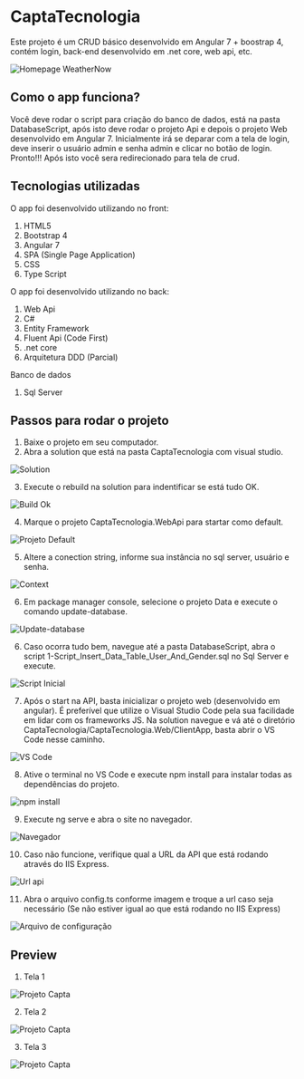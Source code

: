 # CaptaTecnologia
Este projeto é um CRUD básico desenvolvido em Angular 7 + boostrap 4, contém login, back-end desenvolvido em .net core, web api, etc.

![Homepage WeatherNow](https://i.ibb.co/ftMgg60/image.png)

## Como o app funciona?
Você deve rodar o script para criação do banco de dados, está na pasta DatabaseScript, após isto deve rodar o projeto Api e depois o projeto Web desenvolvido em Angular 7. Inicialmente irá se deparar com a tela de login, deve inserir o usuário admin e senha admin e clicar no botão de login. Pronto!!! Após isto você sera redirecionado para tela de crud.

## Tecnologias utilizadas
  O app foi desenvolvido utilizando no front:
1. HTML5
2. Bootstrap 4
3. Angular 7
4. SPA (Single Page Application)
5. CSS
6. Type Script

O app foi desenvolvido utilizando no back:
1. Web Api
2. C#
3. Entity Framework
4. Fluent Api (Code First)
5. .net core
6. Arquitetura DDD (Parcial)

Banco de dados
1. Sql Server

## Passos para rodar o projeto
1. Baixe o projeto em seu computador.
2. Abra a solution que está na pasta CaptaTecnologia com visual studio.
>
![Solution](https://i.ibb.co/hBQdRtp/image.png)
>
3. Execute o rebuild na solution para indentificar se está tudo OK.
>
![Build Ok](https://i.ibb.co/pRjJbLZ/image.png)
>
4. Marque o projeto CaptaTecnologia.WebApi para startar como default.
>
![Projeto Default](https://i.ibb.co/DLb33f7/image.png)
>
5. Altere a conection string, informe sua instância no sql server, usuário e senha.
>
![Context](https://i.ibb.co/CPMpRX4/image.png)
>
6. Em package manager console, selecione o projeto Data e execute o comando update-database.
>
![Update-database](https://i.ibb.co/J5WFZGk/image.png)
>
6. Caso ocorra tudo bem, navegue até a pasta DatabaseScript, abra o script 1-Script_Insert_Data_Table_User_And_Gender.sql no Sql Server e execute.
>
![Script Inicial](https://i.ibb.co/PMtThSk/image.png)
>
7. Após o start na API, basta inicializar o projeto web (desenvolvido em angular). É preferível que utilize o Visual Studio Code pela sua facilidade em lidar com os frameworks JS. Na solution navegue e vá até o diretório CaptaTecnologia/CaptaTecnologia.Web/ClientApp, basta abrir o VS Code nesse caminho.
>
![VS Code](https://i.ibb.co/y07cMg2/image.png)
>
8. Ative o terminal no VS Code e execute npm install para instalar todas as dependências do projeto.
>
![npm install](https://i.ibb.co/q5TWVqZ/image.png)
>
9. Execute ng serve e abra o site no navegador.
>
![Navegador](https://i.ibb.co/bQ9L2Hr/image.png)
>
10. Caso não funcione, verifique qual a URL da API que está rodando através do IIS Express.
>
![Url api](https://i.ibb.co/zHfDNdJ/image.png)
>
11. Abra o arquivo config.ts conforme imagem e troque a url caso seja necessário (Se não estiver igual ao que está rodando no IIS Express)
>
![Arquivo de configuração](https://i.ibb.co/ZKKJpc0/image.png)
>

## Preview

1. Tela 1
>
![Projeto Capta](https://i.ibb.co/ftMgg60/image.png)
>
2. Tela 2
>
![Projeto Capta](https://i.ibb.co/zfpWPWd/image.png)
>
3. Tela 3
>
![Projeto Capta](https://i.ibb.co/5R4Jq9h/image.png)
>

